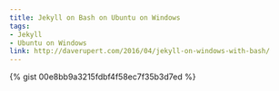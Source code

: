 ```yaml
---
title: Jekyll on Bash on Ubuntu on Windows
tags:
- Jekyll
- Ubuntu on Windows
link: http://daverupert.com/2016/04/jekyll-on-windows-with-bash/
---
```

{% gist 00e8bb9a3215fdbf4f58ec7f35b3d7ed %}

